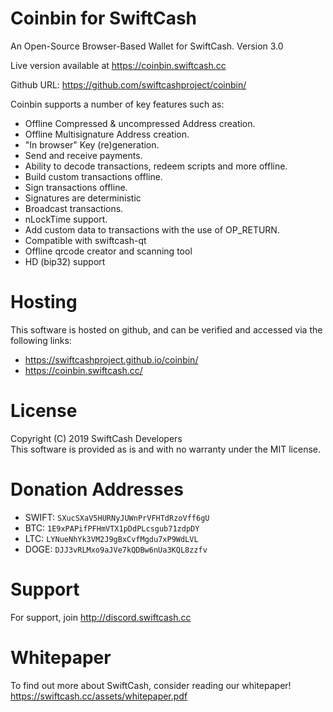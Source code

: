 Coinbin for SwiftCash
=======

An Open-Source Browser-Based Wallet for SwiftCash. Version 3.0

Live version available at https://coinbin.swiftcash.cc

Github URL: https://github.com/swiftcashproject/coinbin/

Coinbin supports a number of key features such as: 

- Offline Compressed & uncompressed Address creation.
- Offline Multisignature Address creation.
- "In browser" Key (re)generation. 
- Send and receive payments.
- Ability to decode transactions, redeem scripts and more offline.
- Build custom transactions offline.
- Sign transactions offline.
- Signatures are deterministic
- Broadcast transactions.
- nLockTime support.
- Add custom data to transactions with the use of OP_RETURN.
- Compatible with swiftcash-qt
- Offline qrcode creator and scanning tool
- HD (bip32) support

# Hosting
This software is hosted on github, and can be verified and accessed via the following links:

* https://swiftcashproject.github.io/coinbin/
* https://coinbin.swiftcash.cc/

# License
Copyright (C) 2019 SwiftCash Developers <br />
This software is provided as is and with no warranty under the MIT license.

# Donation Addresses
* SWIFT: `SXucSXaV5HURNyJUWnPrVFHTdRzoVff6gU`
* BTC: `1E9xPAPifPFHmVTX1pDdPLcsgub71zdpDY`
* LTC: `LYNueNhYk3VM2J9gBxCvfMgdu7xP9WdLVL`
* DOGE: `DJJ3vRLMxo9aJVe7kQDBw6nUa3KQL8zzfv`

# Support
For support, join http://discord.swiftcash.cc

# Whitepaper
To find out more about SwiftCash, consider reading our whitepaper!
https://swiftcash.cc/assets/whitepaper.pdf
